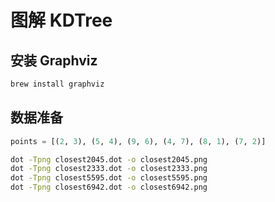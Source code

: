 # 图解 KDTree

## 安装 Graphviz

```bash
brew install graphviz
```

## 数据准备

```python
points = [(2, 3), (5, 4), (9, 6), (4, 7), (8, 1), (7, 2)]
```

```bash
dot -Tpng closest2045.dot -o closest2045.png
dot -Tpng closest2333.dot -o closest2333.png
dot -Tpng closest5595.dot -o closest5595.png
dot -Tpng closest6942.dot -o closest6942.png
```

[graphviz]: https://www.graphviz.org/ "Graphviz"